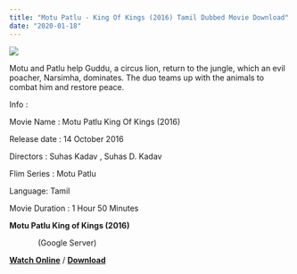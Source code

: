 ```yaml
---
title: "Motu Patlu - King Of Kings (2016) Tamil Dubbed Movie Download"
date: "2020-01-18"
---
```


[![](https://1.bp.blogspot.com/-fXrROXpJaAM/XiLUj0o_ZvI/AAAAAAAAAPU/ZNJha1vDyf0AnTbdn-qmg9nbLix3IggfwCLcBGAsYHQ/s320/maxresdefault{f216006c657ec1a5ed06024de5f69d9b163acc7023fc8ad1765907c25dd17e7b}2B{f216006c657ec1a5ed06024de5f69d9b163acc7023fc8ad1765907c25dd17e7b}25282{f216006c657ec1a5ed06024de5f69d9b163acc7023fc8ad1765907c25dd17e7b}2529.jpg)](https://1.bp.blogspot.com/-fXrROXpJaAM/XiLUj0o_ZvI/AAAAAAAAAPU/ZNJha1vDyf0AnTbdn-qmg9nbLix3IggfwCLcBGAsYHQ/s1600/maxresdefault{f216006c657ec1a5ed06024de5f69d9b163acc7023fc8ad1765907c25dd17e7b}2B{f216006c657ec1a5ed06024de5f69d9b163acc7023fc8ad1765907c25dd17e7b}25282{f216006c657ec1a5ed06024de5f69d9b163acc7023fc8ad1765907c25dd17e7b}2529.jpg)

Motu and Patlu help Guddu, a circus lion, return to the jungle, which an evil poacher, Narsimha, dominates. The duo teams up with the animals to combat him and restore peace.

  

  

Info : 

  

Movie Name : Motu Patlu King Of Kings (2016)

Release date : 14 October 2016

Directors : Suhas Kadav , Suhas D. Kadav

Flim Series : Motu Patlu

Language: Tamil

Movie Duration : 1 Hour 50 Minutes

  

  

**Motu Patlu King of Kings (2016)**

             (Google Server)

 **[Watch Online](https://gplinks.in/t1ji8NL)** / **[Download](https://gplinks.in/t1ji8NL)**
